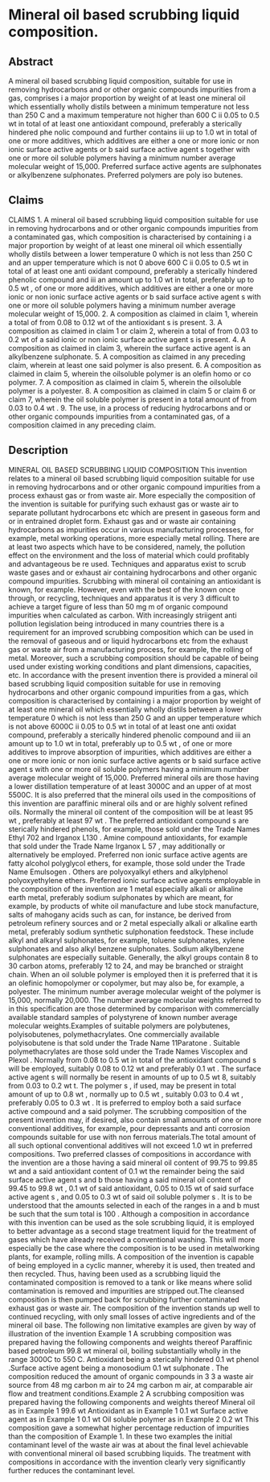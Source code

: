 # Mineral oil based scrubbing liquid composition.

## Abstract
A mineral oil based scrubbing liquid composition, suitable for use in removing hydrocarbons and or other organic compounds impurities from a gas, comprises i a major proportion by weight of at least one mineral oil which essentially wholly distils between a minimum temperature not less than 250 C and a maximum temperature not higher than 600 C ii 0.05 to 0.5 wt in total of at least one antioxidant compound, preferably a sterically hindered phe nolic compound and further contains iii up to 1.0 wt in total of one or more additives, which additives are either a one or more ionic or non ionic surface active agents or b said surface active agent s together with one or more oil soluble polymers having a minimum number average molecular weight of 15,000. Preferred surface active agents are sulphonates or alkylbenzene sulphonates. Preferred polymers are poly iso butenes.

## Claims
CLAIMS 1. A mineral oil based scrubbing liquid composition suitable for use in removing hydrocarbons and or other organic compounds impurities from a contaminated gas, which composition is characterised by containing i a major proportion by weight of at least one mineral oil which essentially wholly distils between a lower temperature 0 which is not less than 250 C and an upper temperature which is not 0 above 600 C ii 0.05 to 0.5 wt in total of at least one anti oxidant compound, preferably a sterically hindered phenolic compound and iii an amount up to 1.0 wt in total, preferably up to 0.5 wt , of one or more additives, which additives are either a one or more ionic or non ionic surface active agents or b said surface active agent s with one or more oil soluble polymers having a minimum number average molecular weight of 15,000. 2. A composition as claimed in claim 1, wherein a total of from 0.08 to 0.12 wt of the antioxidant s is present. 3. A composition as claimed in claim 1 or claim 2, wherein a total of from 0.03 to 0.2 wt of a said ionic or non ionic surface active agent s is present. 4. A composition as claimed in claim 3, wherein the surface active agent is an alkylbenzene sulphonate. 5. A composition as claimed in any preceding claim, wherein at least one said polymer is also present. 6. A composition as claimed in claim 5, wherein the oilsoluble polymer is an olefin homo or co polymer. 7. A composition as claimed in claim 5, wherein the oilsoluble polymer is a polyester. 8. A composition as claimed in claim 5 or claim 6 or claim 7, wherein the oil soluble polymer is present in a total amount of from 0.03 to 0.4 wt . 9. The use, in a process of reducing hydrocarbons and or other organic compounds impurities from a contaminated gas, of a composition claimed in any preceding claim.

## Description
MINERAL OIL BASED SCRUBBING LIQUID COMPOSITION This invention relates to a mineral oil based scrubbing liquid composition suitable for use in removing hydrocarbons and or other organic compound impurities from a process exhaust gas or from waste air. More especially the composition of the invention is suitable for purifying such exhaust gas or waste air to separate pollutant hydrocarbons etc which are present in gaseous form and or in entrained droplet form. Exhaust gas and or waste air containing hydrocarbons as impurities occur in various manufacturing processes, for example, metal working operations, more especially metal rolling. There are at least two aspects which have to be considered, namely, the pollution effect on the environment and the loss of material which could profitably and advantageous be re used. Techniques and apparatus exist to scrub waste gases and or exhaust air containing hydrocarbons and other organic compound impurities. Scrubbing with mineral oil containing an antioxidant is known, for example. However, even with the best of the known once through, or recycling, techniques and apparatus it is very 3 difficult to achieve a target figure of less than 50 mg m of organic compound impurities when calculated as carbon. With increasingly striigent anti pollution legislation being introduced in many countries there is a requirement for an improved scrubbing composition which can be used in the removal of gaseous and or liquid hydrocarbons etc from the exhaust gas or waste air from a manufacturing process, for example, the rolling of metal. Moreover, such a scrubbing composition should be capable of being used under existing working conditions and plant dimensions, capacities, etc. In accordance with the present invention there is provided a mineral oil based scrubbing liquid composition suitable for use in removing hydrocarbons and other organic compound impurities from a gas, which composition is characterised by containing i a major proportion by weight of at least one mineral oil which essentially wholly distils between a lower temperature 0 which is not less than 250 G and an upper temperature which is not above 6000C ii 0.05 to 0.5 wt in total of at least one anti oxidat compound, preferably a sterically hindered phenolic compound and iii an amount up to 1.0 wt in total, preferably up to 0.5 wt , of one or more additives to improve absorption of impurities, which additives are either a one or more ionic or non ionic surface active agents or b said surface active agent s with one or more oil soluble polymers having a minimum number average molecular weight of 15,000. Preferred mineral oils are those having a lower distillation temperature of at least 3000C and an upper of at most 5500C. It is also preferred that the mineral oils used in the compositions of this invention are paraffinic mineral oils and or are highly solvent refined oils. Normally the mineral oil content of the composition will be at least 95 wt , preferably at least 97 wt . The preferred antioxidant compound s are sterically hindered phenols, for example, those sold under the Trade Names Ethyl 702 and Irganox L130 . Amine compound antioxidants, for example that sold under the Trade Name Irganox L 57 , may additionally or alternatively be employed. Preferred non ionic surface active agents are fatty alcohol polyglycol ethers, for example, those sold under the Trade Name Emulsogen . Others are polyoxyalkyl ethers and alkylphenol polyoxyethylene ethers. Preferred ionic surface active agents employable in the composition of the invention are 1 metal especially alkali or alkaline earth metal, preferably sodium sulphonates by which are meant, for example, by products of white oil manufacture and lube stock manufacture, salts of mahogany acids such as can, for instance, be derived from petroleum refinery sources and or 2 metal especially alkali or alkaline earth metal, preferably sodium synthetic sulphonation feedstock. These include alkyl and alkaryl sulphonates, for example, toluene sulphonates, xylene sulphonates and also alkyl benzene sulphonates. Sodium alkylbenzene sulphonates are especially suitable. Generally, the alkyl groups contain 8 to 30 carbon atoms, preferably 12 to 24, and may be branched or straight chain. When an oil soluble polymer is employed then it is preferred that it is an olefinic homopolymer or copolymer, but may also be, for example, a polyester. The minimum number average molecular weight of the polymer is 15,000, normally 20,000. The number average molecular weights referred to in this specification are those determined by comparison with commercially available standard samples of polystyrene of known number average molecular weights.Examples of suitable polymers are polybutenes, polyisobutenes, polymethacrylates. One commercially available polyisobutene is that sold under the Trade Name 11Paratone . Suitable polymethacrylates are those sold under the Trade Names Viscoplex and Plexol . Normally from 0.08 to 0.5 wt in total of the antioxidant compound s will be employed, suitably 0.08 to 0.12 wt and preferably 0.1 wt . The surface active agent s will normally be resent in amounts of up to 0.5 wt 8, suitably from 0.03 to 0.2 wt t. The polymer s , if used, may be present in total amount of up to 0.8 wt , normally up to 0.5 wt , suitably 0.03 to 0.4 wt , preferably 0.05 to 0.3 wt . It is preferred to employ both a said surface active compound and a said polymer. The scrubbing composition of the present invention may, if desired, also contain small amounts of one or more conventional additives, for example, pour depressants and anti corrosion compounds suitable for use with non ferrous materials.The total amount of all such optional conventional additives will not exceed 1.0 wt in preferred compositions. Two preferred classes of compositions in accordance with the invention are a those having a said mineral oil content of 99.75 to 99.85 wt and a said antioxidant content of 0.1 wt the remainder being the said surface active agent s and b those having a said mineral oil content of 99.45 to 99.8 wt , 0.1 wt of said antioxidant, 0.05 to 0.15 wt of said surface active agent s , and 0.05 to 0.3 wt of said oil soluble polymer s . It is to be understood that the amounts selected in each of the ranges in a and b must be such that the sum total is 100 . Although a composition in accordance with this invention can be used as the sole scrubbing liquid, it is employed to better advantage as a second stage treatment liquid for the treatment of gases which have already received a conventional washing. This will more especially be the case where the composition is to be used in metalworking plants, for example, rolling mills. A composition of the invention is capable of being employed in a cyclic manner, whereby it is used, then treated and then recycled. Thus, having been used as a scrubbing liquid the contaminated composition is removed to a tank or like means where solid contamination is removed and impurities are stripped out.The cleansed composition is then pumped back for scrubbing further contaminated exhaust gas or waste air. The composition of the invention stands up well to continued recycling, with only small losses of active ingredients and of the mineral oil base. The following non limitative examples are given by way of illustration of the invention Example 1 A scrubbing composition was prepared having the following components and weights thereof Paraffinic based petroleum 99.8 wt mineral oil, boiling substantially wholly in the range 3000C to 550 C. Antioxidant being a sterically hindered 0.1 wt phenol .Surface active agent being a monosodium 0.1 wt sulphonate . The composition reduced the amount of organic compounds in 3 3 a waste air source from 48 mg carbon m air to 24 mg carbon m air, at comparable air flow and treatment conditions.Example 2 A scrubbing composition was prepared having the following components and weights thereof Mineral oil as in Example 1 99.6 wt Antioxidant as in Example 1 0.1 wt Surface active agent as in Example 1 0.1 wt Oil soluble polymer as in Example 2 0.2 wt This composition gave a somewhat higher percentage reduction of impurities than the composition of Example 1. In these two examples the initial contaminant level of the waste air was at about the final level achievable with conventional mineral oil based scrubbing liquids. The treatment with compositions in accordance with the invention clearly very significantly further reduces the contaminant level.